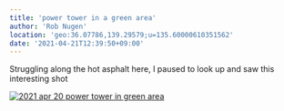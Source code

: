```yaml
---
title: 'power tower in a green area'
author: 'Rob Nugen'
location: 'geo:36.07786,139.29579;u=135.60000610351562'
date: '2021-04-21T12:39:50+09:00'
---
```


Struggling along the hot asphalt here, I paused to look up and saw this interesting shot

[![2021 apr 20 power tower in green area](//b.robnugen.com/quests/walk-to-niigata/2021/en_route/day-06/thumbs/2021_apr_20_power_tower_in_green_area.jpeg)](//b.robnugen.com/quests/walk-to-niigata/2021/en_route/day-06/2021_apr_20_power_tower_in_green_area.jpeg)          
